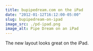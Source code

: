 ```yaml
---
title: bupipedream.com on the iPad
date: "2012-01-12T16:12:00-05:00"
slug: bupipedream-on-ipad
image_src: ./pd-ipad.png
image_alt: Pipe Dream on an iPad
---
```


The new layout looks great on the iPad.
